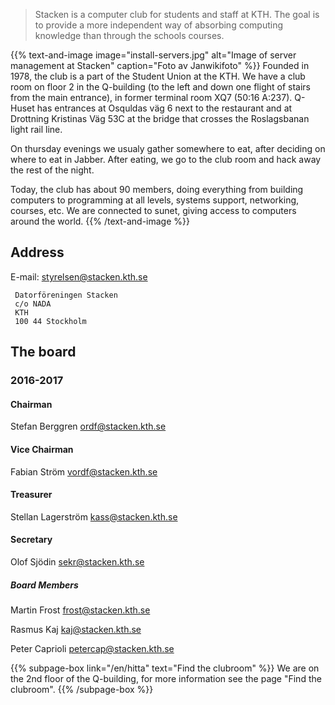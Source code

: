<!-- 
.. title: Stacken - The Club
.. slug: club
.. description:
-->

> Stacken is a computer club for students and staff at KTH. The goal is to provide a more independent way of absorbing computing knowledge than through the schools courses.

{{% text-and-image image="install-servers.jpg" alt="Image of server management at Stacken" caption="Foto av Janwikifoto" %}}
Founded in 1978, the club is a part of the Student Union at the KTH. We have a club room on floor 2 in the Q-building (to the left and down one flight of stairs from the main entrance), in former terminal room XQ7 (50:16 A:237). Q-Huset has entrances at Osquldas väg 6 next to the restaurant and at Drottning Kristinas Väg 53C at the bridge that crosses the Roslagsbanan light rail line.

On thursday evenings we usualy gather somewhere to eat, after deciding on where to eat in Jabber. After eating, we go to the club room and hack away the rest of the night.

Today, the club has about 90 members, doing everything from building computers to programming at all levels, systems support, networking, courses, etc. We are connected to sunet, giving access to computers around the world.
{{% /text-and-image %}}

## Address
E-mail: styrelsen@stacken.kth.se

```
 Datorföreningen Stacken
 c/o NADA
 KTH
 100 44 Stockholm
```

## The board

### 2016-2017
#### Chairman
Stefan Berggren <ordf@stacken.kth.se>
#### Vice Chairman
Fabian Ström <vordf@stacken.kth.se>
#### Treasurer
Stellan Lagerström <kass@stacken.kth.se>
#### Secretary
Olof Sjödin <sekr@stacken.kth.se>
##### Board Members
Martin Frost <frost@stacken.kth.se>

Rasmus Kaj <kaj@stacken.kth.se>

Peter Caprioli <petercap@stacken.kth.se>


{{% subpage-box link="/en/hitta" text="Find the clubroom" %}}
We are on the 2nd floor of the Q-building, for more information see
the page "Find the clubroom".
{{% /subpage-box %}}

